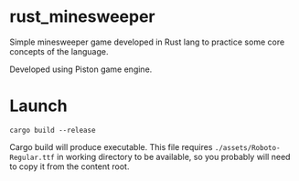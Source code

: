 # rust_minesweeper

Simple minesweeper game developed in Rust lang to practice some core concepts of the language.

Developed using Piston game engine.

# Launch
```
cargo build --release
```
Cargo build will produce executable. This file requires `./assets/Roboto-Regular.ttf` in working directory to be available, so you probably will need to copy it from the content root.
